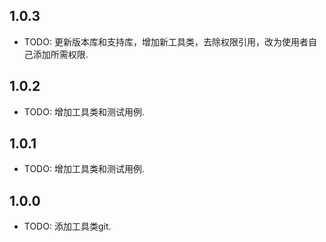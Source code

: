 ## 1.0.3

* TODO: 更新版本库和支持库，增加新工具类，去除权限引用，改为使用者自己添加所需权限.
## 1.0.2

* TODO: 增加工具类和测试用例.
## 1.0.1

* TODO: 增加工具类和测试用例.
## 1.0.0

* TODO: 添加工具类git.
